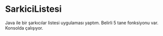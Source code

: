 # SarkiciListesi
Java ile bir şarkıcılar listesi uygulaması yaptım. Belirli 5 tane fonksiyonu var. Konsolda çalışıyor.

